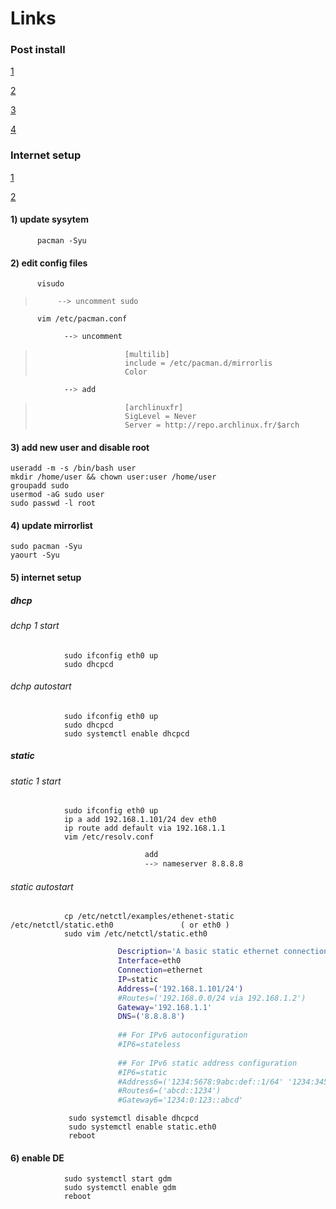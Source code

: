 # Links
### Post install
[1](https://www.2daygeek.com/install-xfce-mate-kde-gnome-cinnamon-lxqt-lxde-budgie-deepin-enlightenment-desktop-environment-on-arch-linux/)

[2](https://www.cio.com/article/3100413/linux/6-things-to-do-after-installing-arch-linux.html#slide6)

[3](https://www.ostechnix.com/arch-linux-2016-post-installation/)

[4](https://www.unixmen.com/top-things-installing-arch-linux/)
### Internet setup
[1](https://blackarch.ru/?p=483)

[2](https://bbs.archlinux.org/viewtopic.php?id=151042)


#### 1) update sysytem
```nginx
      pacman -Syu
```

#### 2) edit config files
```nginx
      visudo
```          
>          --> uncomment sudo

```nginx
      vim /etc/pacman.conf
```                        
```bash
            --> uncomment
```            
>                         [multilib]
>                         include = /etc/pacman.d/mirrorlis                  
>                         Color
```bash
            --> add
```
>                         [archlinuxfr]        
>                         SigLevel = Never
>                         Server = http://repo.archlinux.fr/$arch

#### 3) add new user and disable root
```nginx
useradd -m -s /bin/bash user
mkdir /home/user && chown user:user /home/user
groupadd sudo
usermod -aG sudo user
sudo passwd -l root
```

#### 4) update mirrorlist
```nginx
sudo pacman -Syu
yaourt -Syu
```

#### 5) internet setup
##### dhcp
###### dchp 1 start
```nginx
            sudo ifconfig eth0 up
            sudo dhcpcd
```
###### dchp autostart
```nginx
            sudo ifconfig eth0 up
            sudo dhcpcd
            sudo systemctl enable dhcpcd
 ```

##### static
###### static 1 start
```nginx
            sudo ifconfig eth0 up
            ip a add 192.168.1.101/24 dev eth0
            ip route add default via 192.168.1.1
            vim /etc/resolv.conf
```
```bash
                              add
                              --> nameserver 8.8.8.8
```
###### static autostart
```nginx
            cp /etc/netctl/examples/ethenet-static  /etc/netctl/static.eth0               ( or eth0 )
            sudo vim /etc/netctl/static.eth0
```
```bash
                        Description='A basic static ethernet connection'
                        Interface=eth0
                        Connection=ethernet
                        IP=static
                        Address=('192.168.1.101/24')
                        #Routes=('192.168.0.0/24 via 192.168.1.2')
                        Gateway='192.168.1.1'
                        DNS=('8.8.8.8')
                         
                        ## For IPv6 autoconfiguration
                        #IP6=stateless
                         
                        ## For IPv6 static address configuration
                        #IP6=static
                        #Address6=('1234:5678:9abc:def::1/64' '1234:3456::123/96')
                        #Routes6=('abcd::1234')
                        #Gateway6='1234:0:123::abcd'
```
```nginx
             sudo systemctl disable dhcpcd
             sudo systemctl enable static.eth0
             reboot
```

#### 6) enable DE
```nginx
            sudo systemctl start gdm
            sudo systemctl enable gdm
            reboot
```
